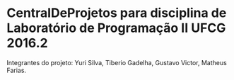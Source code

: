 # CentralDeProjetos para disciplina de Laboratório de Programação II UFCG 2016.2

Integrantes do projeto: Yuri Silva,
                        Tiberio Gadelha,
                        Gustavo Victor,
                        Matheus Farias.
